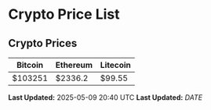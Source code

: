 # Crypto Price List

## Crypto Prices
| Bitcoin | Ethereum | Litecoin |
| ------- | -------- | -------- |
| $103251 | $2336.2 | $99.55 |
**Last Updated:** 2025-05-09 20:40 UTC
**Last Updated:** $DATE$
